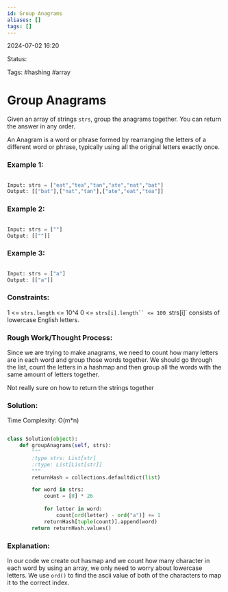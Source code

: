 ```yaml
---
id: Group Anagrams
aliases: []
tags: []
---
```


2024-07-02 16:20

Status: 

Tags: #hashing #array 

# Group Anagrams

Given an array of strings `strs`, group the anagrams together. You can return the answer in any order. 

An Anagram is a word or phrase formed by rearranging the letters of a different word or phrase, typically using all the original letters exactly once.

### Example 1:
```python

Input: strs = ["eat","tea","tan","ate","nat","bat"]
Output: [["bat"],["nat","tan"],["ate","eat","tea"]]
```
### Example 2:
```python

Input: strs = [""]
Output: [[""]]
```
### Example 3: 
```python

Input: strs = ["a"]
Output: [["a"]]
```
### Constraints:

1 <= `strs.length` <= 10^4
0 <= `strs[i].length`` <= 100
`strs[i]` consists of lowercase English letters.

### Rough Work/Thought Process: 

Since we are trying to make anagrams, we need to count how many letters are in each word and group those words together. We should go through the list, count the letters in a hashmap and then group all the words with the same amount of letters together. 

Not really sure on how to return the strings together 
### Solution:
Time Complexity: O(m*n)
```python

class Solution(object):
    def groupAnagrams(self, strs):
        """
        :type strs: List[str]
        :rtype: List[List[str]]
        """
        returnHash = collections.defaultdict(list)

        for word in strs:
            count = [0] * 26
            
            for letter in word:
                count[ord(letter) - ord("a")] += 1
            returnHash[tuple(count)].append(word)
        return returnHash.values()
```
### Explanation: 

In our code we create out hasmap and we count how many character in each word by using an array, we only need to worry about lowercase letters. We use `ord()` to find the ascii value of both of the characters to map it to the correct index.
